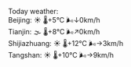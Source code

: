 Today weather:  
Beijing: ☀️ 🌡️+5°C 🌬️↓0km/h  
Tianjin: 🌫  🌡️+8°C 🌬️↗0km/h  
Shijiazhuang: ☀️ 🌡️+12°C 🌬️→3km/h  
Tangshan: ☀️ 🌡️+10°C 🌬️→9km/h  
